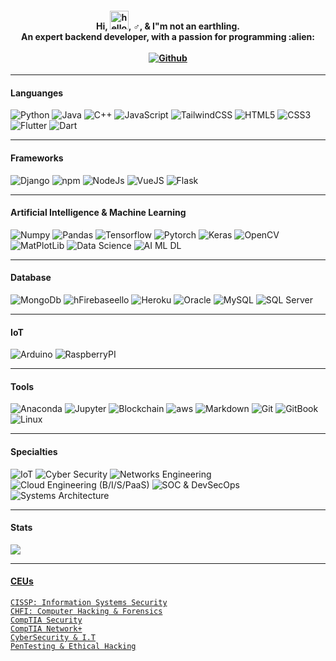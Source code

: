 <!--
<p align = "center">
  <img src = "Robot.png" height="150"/>
</p>
-->

<h4 align = "center">
    Hi, <img src = "https://user-images.githubusercontent.com/61727167/114547962-cecc6b80-9c67-11eb-9697-b1c5a8c8ff46.gif" alt = "hello" width="30px">, ♂️, & I"m not an earthling. 
    <br>
    An expert backend developer, with a passion for programming :alien:
    <br><br>
    <a href = "https://github.com/vicqtor"><img src = "https://img.shields.io/badge/GitHub-100000?style=for-the-badge&logo=github&logoColor=white" alt = "Github"></a>
</h4>

<hr>
<h4 align = "left"> Languanges </h4>
    <div align = "left">
		<img src = "https://img.shields.io/badge/Python-3776AB?style=for-the-badge&logo=python&logoColor=white" alt = "Python">
        <img src = "https://img.shields.io/badge/Java-white?style=for-the-badge&logo=java&logoColor=darkred" alt = "Java">
        <img src = "https://img.shields.io/badge/C++-000000?style=for-the-badge&logo=cplusplus&logoColor=3776AB" alt = "C++">
		<img src = "https://img.shields.io/badge/JavaScript-323330?style=for-the-badge&logo=javascript&logoColor=F7DF1E" alt = "JavaScript">
        <img src = "https://img.shields.io/badge/Tailwind-000000?style=for-the-badge&logo=tailwindcss" alt = "TailwindCSS">
		<img src = "https://img.shields.io/badge/HTML5-E34F26?style=for-the-badge&logo=html5&logoColor=white" alt = "HTML5">
		<img src = "https://img.shields.io/badge/CSS3-1572B6?style=for-the-badge&logo=css3&logoColor=white" alt = "CSS3">
		<img src = "https://img.shields.io/badge/Flutter-white?style=for-the-badge&logo=flutter&logoColor=1572B6" alt = "Flutter">
		<img src = "https://img.shields.io/badge/Dart-white?style=for-the-badge&logo=dart&logoColor=1572B6" alt = "Dart">
    </div>

<hr>
<h4 align = "left"> Frameworks </h4>
    <div align = "left">
		<img src = "https://img.shields.io/badge/Django-darkgreen?style=for-the-badge&logo=django" alt = "Django">
        <img src = "https://img.shields.io/badge/npm-CB3837?style=for-the-badge&logo=npm&logoColor=white" alt = "npm">
		<img src = "https://img.shields.io/badge/NodeJs-00000F?style=for-the-badge&logo=nodedotjs" alt = "NodeJs">
		<img src = "https://img.shields.io/badge/VueJs-000000?style=for-the-badge&logo=vuedotjs" alt = "VueJS">
		<img src = "https://img.shields.io/badge/Flask-000000?style=for-the-badge&logo=flask&logoColor=white" alt = "Flask">
    </div>

<hr>
<h4 align = "left"> Artificial Intelligence & Machine Learning </h4>
    <div align = "left">
        <img src = "https://img.shields.io/badge/Numpy-3776AB?style=for-the-badge&logo=numpy&logoColor=white" alt = "Numpy">
		<img src = "https://img.shields.io/badge/Pandas-3776AB?style=for-the-badge&logo=pandas&logoColor=white" alt = "Pandas">
		<img src = "https://img.shields.io/badge/Tensorflow-00000F?style=for-the-badge&logo=tensorflow" alt = "Tensorflow">
		<img src = "https://img.shields.io/badge/Pytorch-000000?style=for-the-badge&logo=pytorch&logoColor=darkorange" alt = "Pytorch">
		<img src = "https://img.shields.io/badge/Keras-white?style=for-the-badge&logo=keras&logoColor=red" alt = "Keras">
        <img src = "https://img.shields.io/badge/OpenCV-339933?style=for-the-badge&logo=opencv" alt = "OpenCV">
        <img src = "https://img.shields.io/badge/MatPlotLib-00000F?style=for-the-badge&logo=Matplotlib&logoColor=white" alt = "MatPlotLib">
        <img src = "https://img.shields.io/badge/Data Science-00000F?style=for-the-badge&logo=data_science&logoColor=white" alt = "Data Science">
		<img src = "https://img.shields.io/badge/AI ML DL-00000F?style=for-the-badge&logo=scikitlearn&logoColor=red" alt = "AI ML DL">
    </div>

<hr>
<h4 align = "left"> Database </h4>
    <div align = "left">
        <img src = "https://img.shields.io/badge/Mongo-00000F?style=for-the-badge&logo=mongodb" alt = "MongoDb">
		<img src = "https://img.shields.io/badge/Firebase-ffca28?style=for-the-badge&logo=firebase&logoColor=black" alt = "hFirebaseello">
		<img src = "https://img.shields.io/badge/Heroku-430098?style=for-the-badge&logo=heroku&logoColor=white" alt = "Heroku">
		<img src = "https://img.shields.io/badge/Oracle-000000?style=for-the-badge&logo=oracle&logoColor=darkred" alt = "Oracle">
		<img src = "https://img.shields.io/badge/MySQL-00000F?style=for-the-badge&logo=mysql&logoColor=white" alt = "MySQL">
        <img src = "https://camo.githubusercontent.com/22471ae80dc5d7fea7517cf316db935cdaa3bd4d91e7a77304606de175251569/68747470733a2f2f696d672e736869656c64732e696f2f62616467652f53514c2532305365727665722d4343323932373f6c6f676f3d6d6963726f736f66742d73716c2d736572766572266c6f676f436f6c6f723d7768697465" alt = "SQL Server">
    </div>

<hr>
<h4 align = "left"> IoT </h4>
   <div align = "left">
        <img src = "https://img.shields.io/badge/Arduino-white?style=for-the-badge&logo=arduino&logoColor=3776AB" alt = "Arduino">
		<img src = "https://img.shields.io/badge/Raspberry-000000?style=for-the-badge&logo=raspberrypi&logoColor=darkred" alt = "RaspberryPI">
    </div>

<hr>
<h4 align = "left"> Tools </h4>
    <div align = "left">
        <img src = "https://img.shields.io/badge/Anaconda-000000.svg?&style=for-the-badge&logo=anaconda" alt = "Anaconda">
		<img src = "https://img.shields.io/badge/Jupyter-F37626.svg?&style=for-the-badge&logo=Jupyter&logoColor=white" alt = "Jupyter">
        <img src = "https://img.shields.io/badge/Blockchain-000000?style=for-the-badge&logo=blockchain&logoColor=darkorange" alt = "Blockchain">
		<img src = "https://img.shields.io/badge/aws-000000?style=for-the-badge&logo=amazon" alt = "aws">
		<img src = "https://img.shields.io/badge/Markdown-000000?style=for-the-badge&logo=markdown&logoColor=white" alt = "Markdown">
		<img src = "https://img.shields.io/badge/Git-F05032?style=for-the-badge&logo=git&logoColor=white" alt = "Git">
		<img src = "https://img.shields.io/badge/GitBook-7B36ED?style=for-the-badge&logo=gitbook&logoColor=white" alt = "GitBook">
		<img src = "https://img.shields.io/badge/Linux-000000?style=for-the-badge&logo=linux&logoColor=darkred" alt = "Linux">
    </div>

<hr>
<h4 align = "left"> Specialties </h4>
	<div align = "left">
		<img src = "https://img.shields.io/badge/IoT-00000F?style=for-the-badge&logo=iot&logoColor=white" alt = "IoT">
		<img src = "https://img.shields.io/badge/Cyber Security-00000F?style=for-the-badge&logo=cybersecurity&logoColor=white" alt = "Cyber Security">
		<img src = "https://img.shields.io/badge/Networks Engineering-white?style=for-the-badge&logo=cisco&logoColor=000000" alt = "Networks Engineering">
		<img src = "https://img.shields.io/badge/Cloud Engineering (B/I/S/PaaS)-ffca28?style=for-the-badge&logo=digitalocean&logoColor=black" alt = "Cloud Engineering (B/I/S/PaaS)">
		<img src = "https://img.shields.io/badge/SOC & DevSecOps-00000F?style=for-the-badge&logo=devsecops&logoColor=white" alt = "SOC & DevSecOps">
		<img src = "https://img.shields.io/badge/Systems Architecture-00000F?style=for-the-badge&logo=devsecops&logoColor=white" alt = "Systems Architecture">
	</div>

<hr>
<h4 align = "left"> Stats </h4>
	<a href = "https://github.com/vicqtor/github-readme-stats"><img align = "center" src = "https://github-readme-stats.vercel.app/api/top-langs/?username=vicqtor&layout=compact&theme=buefy&hide_border=true"/>

<hr>
<h4 align = "left"> CEUs </h4>
	<code>CISSP: Information Systems Security</code><br>
	<code>CHFI: Computer Hacking & Forensics</code><br>
	<code>CompTIA Security</code><br>
	<code>CompTIA Network+</code><br>
	<code>CyberSecurity & I.T</code><br>
	<code>PenTesting & Ethical Hacking</code><br>
	
<!--
<a href = "https://github.com/vicqtor/github-readme-stats"><img align = "center" src = "https://github-readme-stats.vercel.app/api?username=vicqtor&show_icons=true&include_all_commits=true&theme=buefy&hide_border=true" alt = "Victor"s github stats" /></a>

<a href = "https://www.buymeacoffee.com/vicqtor" target="_blank"><img src = "https://cdn.buymeacoffee.com/buttons/default-orange.png" alt = "Buy Me A Coffee" height="41" width="174"></a>

-->

